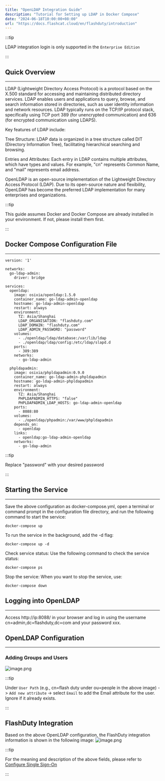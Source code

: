 ```yaml
---
title: "OpenLDAP Integration Guide"
description: "Tutorial for Setting up LDAP in Docker Compose"
date: "2024-06-18T10:00:00+08:00"
url: "https://docs.flashcat.cloud/en/flashduty/introduction"
---
```


:::tip

LDAP integration login is only supported in the `Enterprise Edition`

:::

## Quick Overview
---

LDAP (Lightweight Directory Access Protocol) is a protocol based on the X.500 standard for accessing and maintaining distributed directory services. LDAP enables users and applications to query, browse, and search information stored in directories, such as user identity information and network resources. LDAP typically runs on the TCP/IP protocol stack, specifically using TCP port 389 (for unencrypted communication) and 636 (for encrypted communication using LDAPS).

Key features of LDAP include:

Tree Structure: LDAP data is organized in a tree structure called DIT (Directory Information Tree), facilitating hierarchical searching and browsing.

Entries and Attributes: Each entry in LDAP contains multiple attributes, which have types and values. For example, "cn" represents Common Name, and "mail" represents email address.

OpenLDAP is an open-source implementation of the Lightweight Directory Access Protocol (LDAP). Due to its open-source nature and flexibility, OpenLDAP has become the preferred LDAP implementation for many enterprises and organizations.


:::tip

This guide assumes Docker and Docker Compose are already installed in your environment. If not, please install them first.

:::


## Docker Compose Configuration File
---
```
version: '1'

networks:
  go-ldap-admin:
    driver: bridge

services:
  openldap:
    image: osixia/openldap:1.5.0
    container_name: go-ldap-admin-openldap
    hostname: go-ldap-admin-openldap
    restart: always
    environment:
      TZ: Asia/Shanghai
      LDAP_ORGANISATION: "flashduty.com"
      LDAP_DOMAIN: "flashduty.com"
      LDAP_ADMIN_PASSWORD: "password"
    volumes:
      - ./openldap/ldap/database:/var/lib/ldap
      - ./openldap/ldap/config:/etc/ldap/slapd.d
    ports:
      - 389:389
    networks:
      - go-ldap-admin

  phpldapadmin:
    image: osixia/phpldapadmin:0.9.0
    container_name: go-ldap-admin-phpldapadmin
    hostname: go-ldap-admin-phpldapadmin
    restart: always
    environment:
      TZ: Asia/Shanghai
      PHPLDAPADMIN_HTTPS: "false"
      PHPLDAPADMIN_LDAP_HOSTS: go-ldap-admin-openldap
    ports:
      - 8088:80
    volumes:
      - ./openldap/phpadmin:/var/www/phpldapadmin
    depends_on:
      - openldap
    links:
      - openldap:go-ldap-admin-openldap
    networks:
      - go-ldap-admin

```

:::tip

Replace "password" with your desired password

:::

## Starting the Service
---
Save the above configuration as docker-compose.yml, open a terminal or command prompt in the configuration file directory, and run the following command to start the service:
```
docker-compose up
```

To run the service in the background, add the -d flag:
```
docker-compose up -d
```

Check service status:
Use the following command to check the service status:
```
docker-compose ps
```

Stop the service:
When you want to stop the service, use:
```
docker-compose down
```

## Logging into OpenLDAP
---
Access http://ip:8088/ in your browser and log in using the username cn=admin,dc=flashduty,dc=com and your password xxx.

## OpenLDAP Configuration
---
### Adding Groups and Users

![image.png](https://fcpub-1301667576.cos.ap-nanjing.myqcloud.com/flashduty/kb/ldap-add-group-user.png)


:::tip

Under `User Path` (e.g., cn=flash duty under ou=people in the above image) -> `Add new attribute` -> select `Email` to add the Email attribute for the user. Ignore if it already exists.

:::

## FlashDuty Integration
Based on the above OpenLDAP configuration, the FlashDuty integration information is shown in the following image:
![image.png](https://fcpub-1301667576.cos.ap-nanjing.myqcloud.com/flashduty/kb/ldap-duty-config.png)


:::tip

For the meaning and description of the above fields, please refer to [Configure Single Sign-On](https://docs.flashcat.cloud/en/flashduty/single-sign-on)

:::

